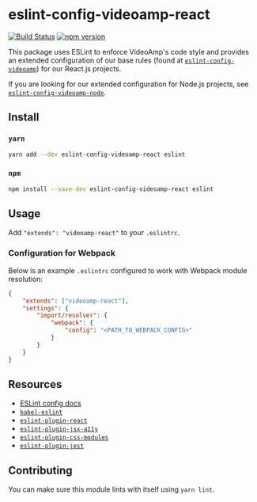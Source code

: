 # eslint-config-videoamp-react
[![Build Status](https://semaphoreci.com/api/v1/projects/ef174a25-ef92-40f9-88be-8acf6f0b01e1/1361593/badge.svg)](https://semaphoreci.com/videoamp/eslint-config-videoamp-react)
[![npm version](https://badge.fury.io/js/eslint-config-videoamp-react.svg)](https://badge.fury.io/js/eslint-config-videoamp-react)

This package uses ESLint to enforce VideoAmp's code style and provides an extended configuration of our base rules (found at [`eslint-config-videoamp`](https://github.com/VideoAmp/eslint-config-videoamp)) for our React.js projects.

If you are looking for our extended configuration for Node.js projects, see [`eslint-config-videoamp-node`](https://github.com/VideoAmp/eslint-config-videoamp-node).

## Install
### `yarn`
```sh
yarn add --dev eslint-config-videoamp-react eslint
```
### `npm`
```sh
npm install --save-dev eslint-config-videoamp-react eslint
```

## Usage
Add `"extends": "videoamp-react"` to your `.eslintrc`.

### Configuration for Webpack
Below is an example `.eslintrc` configured to work with Webpack module resolution:
```json
{
    "extends": ["videoamp-react"],
    "settings": {
        "import/resolver": {
            "webpack": {
                "config": "<PATH_TO_WEBPACK_CONFIG>"
            }
        }
    }
}

```

## Resources
- [ESLint config docs](http://eslint.org/docs/user-guide/configuring#extending-configuration-files)
- [`babel-eslint`](https://github.com/babel/babel-eslint)
- [`eslint-plugin-react`](https://github.com/yannickcr/eslint-plugin-react)
- [`eslint-plugin-jsx-a11y`](https://github.com/evcohen/eslint-plugin-jsx-a11y)
- [`eslint-plugin-css-modules`](https://github.com/atfzl/eslint-plugin-css-modules)
- [`eslint-plugin-jest`](https://github.com/facebook/jest/tree/master/packages/eslint-plugin-jest)

## Contributing
You can make sure this module lints with itself using `yarn lint`.
